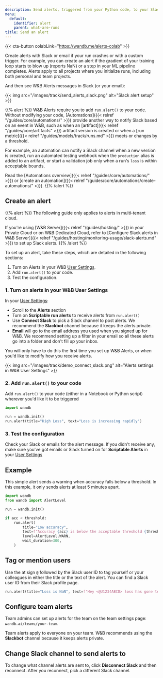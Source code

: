 ```yaml
---
description: Send alerts, triggered from your Python code, to your Slack or email
menu:
  default:
    identifier: alert
    parent: what-are-runs
title: Send an alert
---
```


{{< cta-button colabLink="https://wandb.me/alerts-colab" >}}

Create alerts with Slack or email if your run crashes or with a custom trigger. For example, you can create an alert if the gradient of your training loop starts to blow up (reports NaN) or a step in your ML pipeline completes. Alerts apply to all projects where you initialize runs, including both personal and team projects.


And then see W&B Alerts messages in Slack (or your email):

{{< img src="/images/track/send_alerts_slack.png" alt="Slack alert setup" >}}

{{% alert %}}
W&B Alerts require you to add `run.alert()` to your code. Without modifying your code, [Automations]({{< relref "/guides/core/automations/" >}}) provide another way to notify Slack based on an event in W&B, such as when an [artifact]({{< relref "/guides/core/artifacts" >}}) artifact version is created or when a [run metric]({{< relref "/guides/models/track/runs.md" >}}) meets or changes by a threshold.

For example, an automation can notify a Slack channel when a new version is created, run an automated testing webhook when the `production` alias is added to an artifact, or start a validation job only when a run's `loss` is within acceptable bounds.

Read the [Automations overview]({{< relref "/guides/core/automations/" >}}) or [create an automation]({{< relref "/guides/core/automations/create-automations/" >}}).
{{% /alert %}}


## Create an alert

{{% alert %}}
The following guide only applies to alerts in multi-tenant cloud.

If you're using [W&B Server]({{< relref "/guides/hosting/" >}}) in your Private Cloud or on W&B Dedicated Cloud, refer to [Configure Slack alerts in W&B Server]({{< relref "/guides/hosting/monitoring-usage/slack-alerts.md" >}}) to set up Slack alerts.
{{% /alert %}}

To set up an alert, take these steps, which are detailed in the following sections:

1. Turn on Alerts in your W&B [User Settings](https://wandb.ai/settings).
2. Add `run.alert()` to your code.
3. Test the configuration.

### 1. Turn on alerts in your W&B User Settings

In your [User Settings](https://wandb.ai/settings):

* Scroll to the **Alerts** section
* Turn on **Scriptable run alerts** to receive alerts from `run.alert()`
* Use **Connect Slack** to pick a Slack channel to post alerts. We recommend the **Slackbot** channel because it keeps the alerts private.
* **Email** will go to the email address you used when you signed up for W&B. We recommend setting up a filter in your email so all these alerts go into a folder and don't fill up your inbox.

You will only have to do this the first time you set up W&B Alerts, or when you'd like to modify how you receive alerts.

{{< img src="/images/track/demo_connect_slack.png" alt="Alerts settings in W&B User Settings" >}}

### 2. Add `run.alert()` to your code

Add `run.alert()` to your code (either in a Notebook or Python script) wherever you'd like it to be triggered

```python
import wandb

run = wandb.init()
run.alert(title="High Loss", text="Loss is increasing rapidly")
```

### 3. Test the configuration

Check your Slack or emails for the alert message. If you didn't receive any, make sure you've got emails or Slack turned on for **Scriptable Alerts** in your [User Settings](https://wandb.ai/settings)

## Example

This simple alert sends a warning when accuracy falls below a threshold. In this example, it only sends alerts at least 5 minutes apart.

```python
import wandb
from wandb import AlertLevel

run = wandb.init()

if acc < threshold:
    run.alert(
        title="Low accuracy",
        text=f"Accuracy {acc} is below the acceptable threshold {threshold}",
        level=AlertLevel.WARN,
        wait_duration=300,
    )
```


## Tag or mention users

Use the at sign `@` followed by the Slack user ID to tag yourself or your colleagues in either the title or the text of the alert. You can find a Slack user ID from their Slack profile page.

```python
run.alert(title="Loss is NaN", text=f"Hey <@U1234ABCD> loss has gone to NaN")
```

## Configure team alerts

Team admins can set up alerts for the team on the team settings page: `wandb.ai/teams/your-team`. 

Team alerts apply to everyone on your team. W&B recommends using the **Slackbot** channel because it keeps alerts private.

## Change Slack channel to send alerts to

To change what channel alerts are sent to, click **Disconnect Slack** and then reconnect. After you reconnect, pick a different Slack channel.